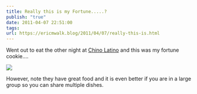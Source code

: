 ```yaml
---
title: Really this is my Fortune.....?
publish: "true"
date: 2011-04-07 22:51:00
tags: 
url: https://ericmwalk.blog/2011/04/07/really-this-is.html
---
```


Went out to eat the other night at [Chino Latino](http://www.chinolatino.com) and this was my fortune cookie....

![](https://ericmwalk.blog/uploads/2022/f3c6319952.jpg)

However, note they have great food and it is even better if you are in a large group so you can share multiple dishes.